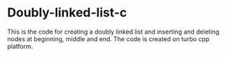 # Doubly-linked-list-c
This is the code for creating a doubly linked list
and inserting and deleting nodes at beginning, middle and end.
The code is created on turbo cpp platform.
